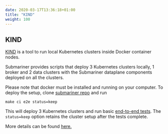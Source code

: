 ```yaml
---
date: 2020-03-17T13:36:18+01:00
title: "KIND"
weight: 100
---
```


## KIND

[KIND](https://github.com/kubernetes-sigs/kind) is a tool to run local Kubernetes clusters inside Docker container nodes.

Submariner provides scripts that deploy 3 Kubernetes clusters locally, 1 broker and 2 data clusters with the Submariner dataplane components deployed on all the clusters.

Please note that docker must be installed and running on your computer.
To deploy the setup, clone [submariner repo](https://github.com/submariner-io/submariner) and run

`make ci e2e status=keep`

This will deploy 3 Kubernetes clusters and run basic [end-to-end tests](https://github.com/submariner-io/submariner/tree/master/test/e2e). The `status=keep` option retains the cluster setup after the tests complete.

More details can be found [here.](https://github.com/submariner-io/submariner/tree/master/scripts/kind-e2e)
